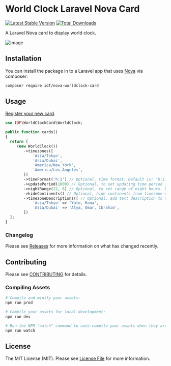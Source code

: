 # World Clock Laravel Nova Card

[![Latest Stable Version](https://poser.pugx.org/idf/nova-worldclock-card/v/stable)](https://packagist.org/packages/idf/nova-worldclock-card)
[![Total Downloads](https://poser.pugx.org/idf/nova-worldclock-card/downloads)](https://packagist.org/packages/idf/nova-worldclock-card)

A Laravel Nova card to display world clock.

![image](https://user-images.githubusercontent.com/5278175/69902036-267f7500-139a-11ea-834b-cd9f34f47b6f.png)

## Installation

You can install the package in to a Laravel app that uses [Nova](https://nova.laravel.com) via composer:

```bash
composer require idf/nova-worldclock-card
```

## Usage

[Register your new card](https://nova.laravel.com/docs/2.0/customization/cards.html#registering-cards).

```php
use IDF\WorldClockCard\WorldClock;

public function cards()
{
  return [
     (new WorldClock())
        ->timezones([
            'Asia/Tokyo',
            'Asia/Dubai',
            'America/New_York',
            'America/Los_Angeles',
        ])
        ->timeFormat('h:i') // Optional, time format. Default is: 'h:i:s'
        ->updatePeriod(1000) // Optional, to set updating time period in millisecond. Default is 1000 ms (1sec)
        ->nightRange(22, 6) // Optional, to set range of night hours. Default is [19; 6).
        ->hideContinents() // Optional, hide continents from timezone-names.
        ->timezoneDescriptions([ // Optional, add text description to timezones.
            'Asia/Tokyo' => 'Yuto, Hana', 
            'Asia/Dubai' => 'Alya, Omar, Ibrahim', 
        ])
  ];
}
```

### Changelog

Please see [Releases](https://github.com/InteractionDesignFoundation/nova-worldclock-card/releases) for more information on what has changed recently.

## Contributing

Please see [CONTRIBUTING](CONTRIBUTING.md) for details.

### Compiling Assets

```bash
# Compile and minify your assets:
npm run prod

# Compile your assets for local development:
npm run dev

# Run the NPM "watch" command to auto-compile your assets when they are changed:
npm run watch
```

## License

The MIT License (MIT). Please see [License File](LICENSE) for more information.
